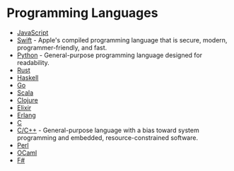 # Programming Languages

- [JavaScript](https://github.com/sorrycc/awesome-javascript#readme)
- [Swift](https://github.com/matteocrippa/awesome-swift#readme) - Apple's compiled programming language that is secure, modern, programmer-friendly, and fast.
- [Python](https://github.com/vinta/awesome-python#readme) - General-purpose programming language designed for readability.
- [Rust](https://github.com/rust-unofficial/awesome-rust#readme)
- [Haskell](https://github.com/krispo/awesome-haskell#readme)
- [Go](https://github.com/avelino/awesome-go#readme)
- [Scala](https://github.com/lauris/awesome-scala#readme)
- [Clojure](https://github.com/razum2um/awesome-clojure#readme)
- [Elixir](https://github.com/h4cc/awesome-elixir#readme)
- [Erlang](https://github.com/drobakowski/awesome-erlang#readme)
- [C](https://github.com/inputsh/awesome-c#readme)
- [C/C++](https://github.com/fffaraz/awesome-cpp#readme) - General-purpose language with a bias toward system programming and embedded, resource-constrained software.
- [Perl](https://github.com/hachiojipm/awesome-perl#readme)
- [OCaml](https://github.com/ocaml-community/awesome-ocaml#readme)
- [F#](https://fsharp.org/)
